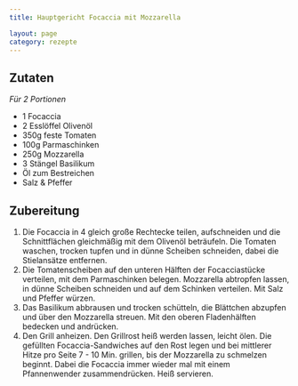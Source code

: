 ```yaml
---
title: Hauptgericht Focaccia mit Mozzarella

layout: page
category: rezepte
---
```


Zutaten
-------
*Für 2 Portionen*

- 1	Focaccia
- 2 Esslöffel Olivenöl
- 350g feste Tomaten
- 100g Parmaschinken
- 250g Mozzarella
- 3 Stängel Basilikum
- Öl zum Bestreichen
- Salz & Pfeffer

Zubereitung
-----------
1. Die Focaccia in 4 gleich große Rechtecke teilen, aufschneiden und die Schnittflächen gleichmäßig mit 
dem Olivenöl beträufeln. Die Tomaten waschen, trocken tupfen und in dünne Scheiben schneiden, 
dabei die Stielansätze entfernen.
2. Die Tomatenscheiben auf den unteren Hälften der Focacciastücke verteilen, mit dem Parmaschinken belegen. 
Mozzarella abtropfen lassen, in dünne Scheiben schneiden und auf dem Schinken verteilen. Mit Salz und Pfeffer würzen.
3. Das Basilikum abbrausen und trocken schütteln, die Blättchen abzupfen und über den Mozzarella streuen. 
Mit den oberen Fladenhälften bedecken und andrücken.
4. Den Grill anheizen. Den Grillrost heiß werden lassen, leicht ölen. Die gefüllten Focaccia-Sandwiches auf den Rost legen 
und bei mittlerer Hitze pro Seite 7 - 10 Min. grillen, bis der Mozzarella zu schmelzen beginnt. 
Dabei die Focaccia immer wieder mal mit einem Pfannenwender zusammendrücken. Heiß servieren.
